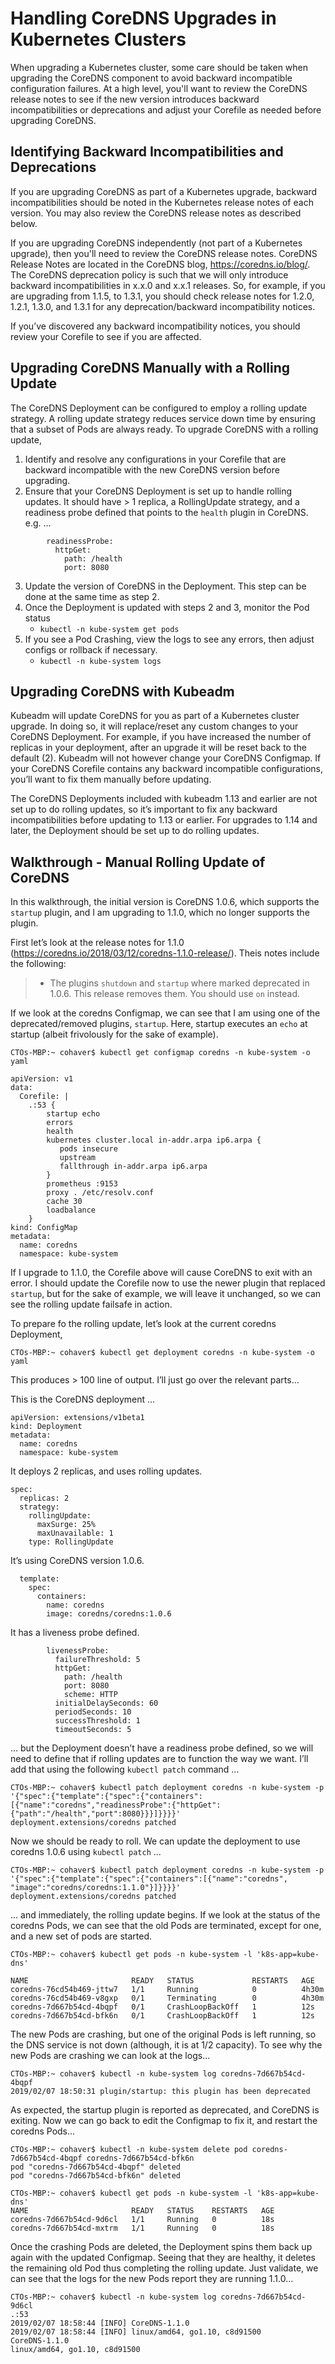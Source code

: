 
# Handling CoreDNS Upgrades in Kubernetes Clusters

When upgrading a Kubernetes cluster, some care should be taken when upgrading the CoreDNS component to avoid backward incompatible configuration failures. At a high level, you'll want to review the CoreDNS release notes to see if the new version introduces backward incompatibilities or deprecations and adjust your Corefile as needed before upgrading CoreDNS.


## Identifying Backward Incompatibilities and Deprecations

If you are upgrading CoreDNS as part of a Kubernetes upgrade, backward incompatibilities should be noted in the Kubernetes release notes of each version. You may also review the CoreDNS release notes as described below.

If you are upgrading CoreDNS independently (not part of a  Kubernetes upgrade), then you'll need to review the CoreDNS release notes.  CoreDNS Release Notes are located in the CoreDNS blog, https://coredns.io/blog/. The CoreDNS deprecation policy is such that we will only introduce backward incompatibilities in x.x.0 and x.x.1 releases.  So, for example, if you are upgrading from 1.1.5, to 1.3.1, you should check release notes for 1.2.0, 1.2.1, 1.3.0, and 1.3.1 for any deprecation/backward incompatibility notices.

If you’ve discovered any backward incompatibility notices, you should review your Corefile to see if you are affected.


## Upgrading CoreDNS Manually with a Rolling Update

The CoreDNS Deployment can be configured to employ a rolling update strategy.  A rolling update strategy reduces service down time by ensuring that a subset of Pods are always ready.  To upgrade CoreDNS with a rolling update,   


1. Identify and resolve any configurations in your Corefile that are backward incompatible with the new CoreDNS version before upgrading.
2. Ensure that your CoreDNS Deployment is set up to handle rolling updates. It should have > 1 replica, a RollingUpdate strategy, and a readiness probe defined that points to the `health` plugin in CoreDNS. e.g. …
```
        readinessProbe:
          httpGet:
            path: /health
            port: 8080
```
3. Update the version of CoreDNS in the Deployment.  This step can be done at the same time as step 2.
4. Once the Deployment is updated with steps 2 and 3, monitor the Pod status
   * `kubectl -n kube-system get pods`
5. If you see a Pod Crashing, view the logs to see any errors, then adjust configs or rollback if necessary.
   * `kubectl -n kube-system logs` 


## Upgrading CoreDNS with Kubeadm

Kubeadm will update CoreDNS for you as part of a Kubernetes cluster upgrade.  In doing so, it will replace/reset any custom changes to your CoreDNS Deployment.  For example, if you have increased the number of replicas in your deployment, after an upgrade it will be reset back to the default (2). Kubeadm will not however change your CoreDNS Configmap.  If your CoreDNS Corefile contains any backward incompatible configurations, you’ll want to fix them manually before updating.

The CoreDNS Deployments included with kubeadm 1.13 and earlier are not set up to do rolling updates, so it’s important to fix any backward incompatibilities before updating to 1.13 or earlier. For upgrades to 1.14 and later, the Deployment should be set up to do rolling updates.


## Walkthrough - Manual Rolling Update of CoreDNS

In this walkthrough, the initial version is CoreDNS 1.0.6, which supports the `startup` plugin, and I am upgrading to 1.1.0, which no longer supports the plugin.

First let’s look at the release notes for 1.1.0 (https://coredns.io/2018/03/12/coredns-1.1.0-release/). Theis notes include the following:

> * The plugins `shutdown` and `startup` where marked deprecated in 1.0.6. This release removes them. You should use `on` instead.

If we look at the coredns Configmap, we can see that I am using one of the deprecated/removed plugins, `startup`.  Here, startup executes an `echo` at startup (albeit frivolously for the sake of example).


```
CTOs-MBP:~ cohaver$ kubectl get configmap coredns -n kube-system -o yaml

apiVersion: v1
data:
  Corefile: |
    .:53 {
        startup echo
        errors
        health
        kubernetes cluster.local in-addr.arpa ip6.arpa {
           pods insecure
           upstream
           fallthrough in-addr.arpa ip6.arpa
        }
        prometheus :9153
        proxy . /etc/resolv.conf
        cache 30
        loadbalance
    }
kind: ConfigMap
metadata:
  name: coredns
  namespace: kube-system
```

If I upgrade to 1.1.0, the Corefile above will cause CoreDNS to exit with an error.  I should update the Corefile now to use the newer plugin that replaced `startup`, but for the sake of example, we will leave it unchanged, so we can see the rolling update failsafe in action.


To prepare fo the rolling update, let’s look at the current coredns Deployment, 

```
CTOs-MBP:~ cohaver$ kubectl get deployment coredns -n kube-system -o yaml
```

This produces > 100 line of output.  I’ll just go over the relevant parts…

This is the CoreDNS deployment …

```
apiVersion: extensions/v1beta1
kind: Deployment
metadata:
  name: coredns
  namespace: kube-system
```

It deploys 2 replicas, and uses rolling updates.

```
spec:
  replicas: 2
  strategy:
    rollingUpdate:
      maxSurge: 25%
      maxUnavailable: 1
    type: RollingUpdate
```

It’s using CoreDNS version 1.0.6.

```
  template:
    spec:
      containers:
        name: coredns
        image: coredns/coredns:1.0.6
```

It has a liveness probe defined.

```
        livenessProbe:
          failureThreshold: 5
          httpGet:
            path: /health
            port: 8080
            scheme: HTTP
          initialDelaySeconds: 60
          periodSeconds: 10
          successThreshold: 1
          timeoutSeconds: 5
```

… but the Deployment doesn’t have a readiness probe defined, so we will need to define that if rolling updates are to function the way we want.
I’ll add that using the following `kubectl patch` command ...

```
CTOs-MBP:~ cohaver$ kubectl patch deployment coredns -n kube-system -p '{"spec":{"template":{"spec":{"containers":[{"name":"coredns","readinessProbe":{"httpGet":{"path":"/health","port":8080}}}]}}}}'
deployment.extensions/coredns patched
```

Now we should be ready to roll.  We can update the deployment to use coredns 1.0.6 using `kubectl patch` ...

```
CTOs-MBP:~ cohaver$ kubectl patch deployment coredns -n kube-system -p '{"spec":{"template":{"spec":{"containers":[{"name":"coredns", "image":"coredns/coredns:1.1.0"}]}}}}'
deployment.extensions/coredns patched

```

... and immediately, the rolling update begins.  If we look at the status of the coredns Pods, we can see that the old Pods are terminated, except for one, and a new set of pods are started.

```
CTOs-MBP:~ cohaver$ kubectl get pods -n kube-system -l 'k8s-app=kube-dns'

NAME                       READY   STATUS             RESTARTS   AGE
coredns-76cd54b469-jttw7   1/1     Running            0          4h30m
coredns-76cd54b469-v8gxp   0/1     Terminating        0          4h30m
coredns-7d667b54cd-4bqpf   0/1     CrashLoopBackOff   1          12s
coredns-7d667b54cd-bfk6n   0/1     CrashLoopBackOff   1          12s
```

The new Pods are crashing, but one of the original Pods is left running, so the DNS service is not down (although, it is at 1/2 capacity). To see why the new Pods are crashing we can look at the logs...

```
CTOs-MBP:~ cohaver$ kubectl -n kube-system log coredns-7d667b54cd-4bqpf
2019/02/07 18:50:31 plugin/startup: this plugin has been deprecated
```

As expected, the startup plugin is reported as deprecated, and CoreDNS is exiting.  Now we can go back to edit the Configmap to fix it, and restart the coredns Pods...

```
CTOs-MBP:~ cohaver$ kubectl -n kube-system delete pod coredns-7d667b54cd-4bqpf coredns-7d667b54cd-bfk6n
pod "coredns-7d667b54cd-4bqpf" deleted
pod "coredns-7d667b54cd-bfk6n" deleted

CTOs-MBP:~ cohaver$ kubectl get pods -n kube-system -l 'k8s-app=kube-dns'
NAME                       READY   STATUS    RESTARTS   AGE
coredns-7d667b54cd-9d6cl   1/1     Running   0          18s
coredns-7d667b54cd-mxtrm   1/1     Running   0          18s

```

Once the crashing Pods are deleted, the Deployment spins them back up again with the updated Configmap. Seeing that they are healthy, it deletes the remaining old Pod thus completing the rolling update.
Just validate, we can see that the logs for the new Pods report they are running 1.1.0...

```
CTOs-MBP:~ cohaver$ kubectl -n kube-system log coredns-7d667b54cd-9d6cl
.:53
2019/02/07 18:58:44 [INFO] CoreDNS-1.1.0
2019/02/07 18:58:44 [INFO] linux/amd64, go1.10, c8d91500
CoreDNS-1.1.0
linux/amd64, go1.10, c8d91500
```


